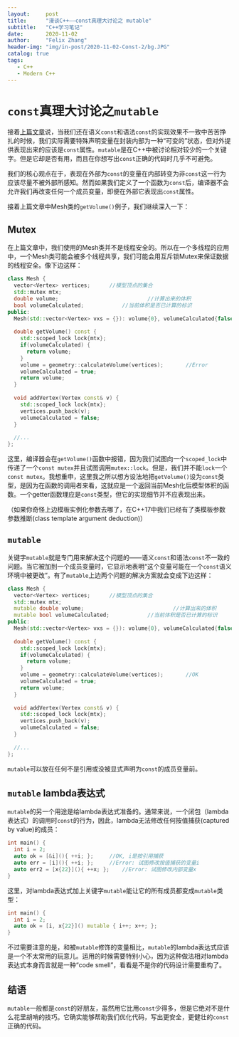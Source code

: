```yaml
---
layout:     post
title:      "漫谈C++——const真理大讨论之 mutable"
subtitle:   "C++学习笔记"
date:       2020-11-02
author:     "Felix Zhang"
header-img: "img/in-post/2020-11-02-Const-2/bg.JPG"
catalog: true
tags:
   - C++
   - Modern C++
---
```

# `const`真理大讨论之`mutable`

接着[上篇文章]()说，当我们还在语义`const`和语法`const`的实现效果不一致中苦苦挣扎的时候，我们实际需要特殊声明变量在封装内部为一种“可变的”状态，但对外提供表现出来的应该是`const`属性。`mutable`是在C++中被讨论相对较少的一个关键字。但是它却是否有用，而且在你想写出`const`正确的代码时几乎不可避免。

我们的核心观点在于，表现在外部为`const`的变量在内部转变为非`const`这一行为应该尽量不被外部所感知。然而如果我们定义了一个函数为`const`后，编译器不会允许我们再改变任何一个成员变量，即便在外部它表现出`const`属性。

接着上篇文章中Mesh类的`getVolume()`例子，我们继续深入一下：

## Mutex

在上篇文章中，我们使用的Mesh类并不是线程安全的。所以在一个多线程的应用中，一个Mesh类可能会被多个线程共享，我们可能会用互斥锁Mutex来保证数据的线程安全。像下边这样：

~~~C++
class Mesh {
  vector<Vertex> vertices;		//模型顶点的集合
  std::mutex mtx;
  double volume;							//计算出来的体积
  bool volumeCalculated;			//当前体积是否已计算的标识
public:
  Mesh(std::vector<Vertex> vxs = {}): volume{0}, volumeCalculated{false}, vertices(std::move(vxs)) {}
  
  double getVolume() const {
    std::scoped_lock lock{mtx};											//Error
    if(volumeCalculated) {
      return volume;
    }
    volume = geometry::calculateVolume(vertices);		//Error
    volumeCalculated = true;												//Error
    return volume;
  }
  
  void addVertex(Vertex const& v) {
    std::scoped_lock lock{mtx};
    vertices.push_back(v);
    volumeCalculated = false;
  }
  
  //...
};
~~~

这里，编译器会在`getVolume()`函数中报错，因为我们试图向一个`scoped_lock`中传递了一个`const mutex`并且试图调用`mutex::lock`。但是，我们并不能`lock`一个`const mutex`。我想重申，这里我之所以想方设法地把`getVolume()`设为`const`类型，是因为在函数的调用者来看，这就应是一个返回当前Mesh化后模型体积的函数。一个getter函数理应是`const`类型，但它的实现细节并不应表现出来。

（如果你奇怪上边模板实例化参数去哪了，在C++17中我们已经有了类模板参数参数推断(class template argument deduction)）

## `mutable`

关键字`mutable`就是专门用来解决这个问题的——语义`const`和语法`const`不一致的问题。当它被加到一个成员变量时，它显示地表明“这个变量可能在一个`const`语义环境中被更改”。有了`mutable`上边两个问题的解决方案就会变成下边这样：

~~~C++
class Mesh {
  vector<Vertex> vertices;		//模型顶点的集合
  std::mutex mtx;
  mutable double volume;							//计算出来的体积
  mutable bool volumeCalculated;			//当前体积是否已计算的标识
public:
  Mesh(std::vector<Vertex> vxs = {}): volume{0}, volumeCalculated{false}, vertices(std::move(vxs)) {}
  
  double getVolume() const {
    std::scoped_lock lock{mtx};											//OK
    if(volumeCalculated) {
      return volume;
    }
    volume = geometry::calculateVolume(vertices);		//OK
    volumeCalculated = true;												//OK
    return volume;
  }
  
  void addVertex(Vertex const& v) {
    std::scoped_lock lock{mtx};
    vertices.push_back(v);
    volumeCalculated = false;
  }
  
  //...
};
~~~

`mutable`可以放在任何不是引用或没被显式声明为`const`的成员变量前。

## `mutable` lambda表达式

`mutable`的另一个用途是给lambda表达式准备的。通常来说，一个闭包（lambda表达式）的调用时`const`的行为，因此，lambda无法修改任何按值捕获(captured by value)的成员：

~~~C++
int main() {
  int i = 2;
  auto ok = [&i](){ ++i; };		//OK, i是按引用捕获
  auto err = [i](){ ++i; };		//Error: 试图修改按值捕获的变量i
  auto err2 = [x{22}](){ ++x; };	//Error: 试图修改内部变量x
}
~~~

这里，对lambda表达式加上关键字`mutable`能让它的所有成员都变成`mutable`类型：

~~~C++
int main() {
  int i = 2;
  auto ok = [i, x{22}]() mutable { i++; x++; };
}
~~~

不过需要注意的是，和被`mutable`修饰的变量相比，`mutable`的lambda表达式应该是一个不太常用的玩意儿。运用的时候需要特别小心，因为这种做法相对lambda表达式本身而言就是一种“code smell”，看看是不是你的代码设计需要重构了。

## 结语

`mutable`一般都是`const`的好朋友，虽然用它比用`const`少得多，但是它绝对不是什么花里胡哨的技巧。它确实能够帮助我们优化代码，写出更安全，更健壮的`const`正确的代码。